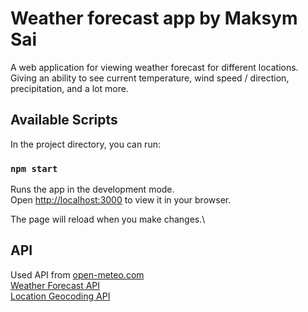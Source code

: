 # Weather forecast app by Maksym Sai

A web application for viewing weather forecast for different locations. Giving an ability to see current temperature, wind speed / direction, precipitation, and 
a lot more.

## Available Scripts

In the project directory, you can run:

### `npm start`

Runs the app in the development mode.\
Open [http://localhost:3000](http://localhost:3000) to view it in your browser.

The page will reload when you make changes.\

## API

Used API from [open-meteo.com](https://open-meteo.com) \
[Weather Forecast API](https://open-meteo.com/en/docs#latitude=49.91&longitude=24.61&hourly=temperature_2m)\
[Location Geocoding API](https://open-meteo.com/en/docs/geocoding-api)
